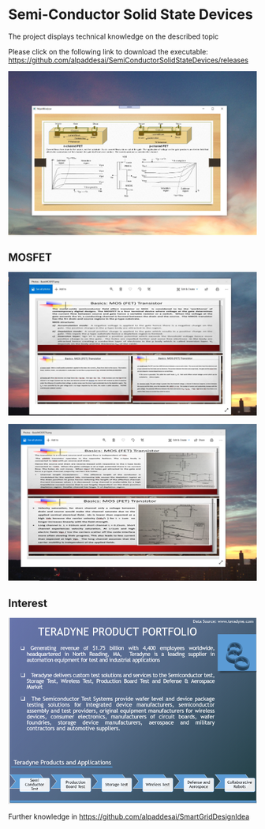 # Semi-Conductor Solid State Devices

The project displays technical knowledge on the described topic

Please click on the following link to download the executable: https://github.com/alpaddesai/SemiConductorSolidStateDevices/releases

![image](FundamentalsSemiConductorDevices.png)

## MOSFET
![image](BasicsMOSFETI.jpg)

![image](BasicMOSFETII.png)

## Interest 
![image](image5.png)


Further knowledge in https://github.com/alpaddesai/SmartGridDesignIdea
